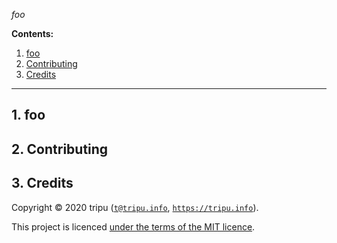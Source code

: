 _foo_

**Contents:**

1. [foo](#1-foo)
1. [Contributing](#2-contributing)
1. [Credits](#3-credits)

---

## 1. foo

## 2. Contributing

## 3. Credits

Copyright &copy; 2020 tripu ([`t@tripu.info`](mailto:t@tripu.info), [`https://tripu.info`](https://tripu.info/)).

This project is licenced [under the terms of the MIT licence](https://github.com/tripu/newsletters/blob/master/LICENSE.md).
